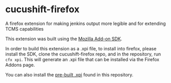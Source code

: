 cucushift-firefox
=================

A firefox extension for making jenkins output more legible and for extending TCMS capabilities

This extension was built using the [Mozilla Add-on SDK](https://developer.mozilla.org/en-US/Add-ons/SDK).

In order to build this extension as a .xpi file, to install into firefox, please install the SDK, clone the cucushift-firefox repo, and in the repository, run `cfx xpi`. This will generate an .xpi file that can be installed via the Firefox Addons page.

You can also install the [pre-built .xpi](https://github.com/cjryan/cucushift-firefox/blob/master/cucushift-firefox.xpi) found in this repository.
